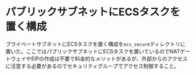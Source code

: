 # パブリックサブネットにECSタスクを置く構成
プライベートサブネットにECSタスクを置く構成を`ecs_secure`ディレクトリに置いた。ここではパブリックサブネットにECSタスクを置いているのでNATゲートウェイやEIPの作成は不要で料金的なメリットがあるが、外部からのアクセスに注意する必要があるのでセキュリティグループでアクセス制御すること。